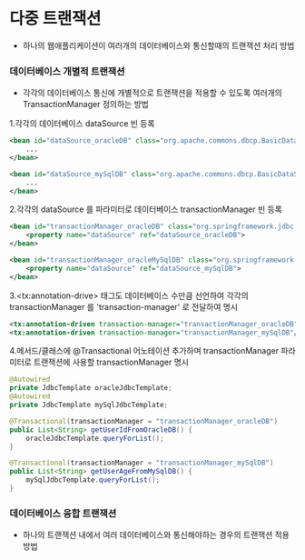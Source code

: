 # 다중 트랜잭션
* 하나의 웹애플리케이션이 여러개의 데이터베이스와 통신할때의 트랜잭션 처리 방법

### 데이터베이스 개별적 트랜잭션
* 각각의 데이터베이스 통신에 개별적으로 트랜잭션을 적용할 수 있도록 여러개의 TransactionManager 정의하는 방법

1.각각의 데이터베이스 dataSource 빈 등록
```xml
<bean id="dataSource_oracleDB" class="org.apache.commons.dbcp.BasicDataSource" destroy-method="close">
	...
</bean>

<bean id="dataSource_mySqlDB" class="org.apache.commons.dbcp.BasicDataSource" destroy-method="close">
	...
</bean>
```

2.각각의 dataSource 를 파라미터로 데이터베이스 transactionManager 빈 등록
```xml
<bean id="transactionManager_oracleDB" class="org.springframework.jdbc.datasource.DataSourceTransactionManager">
	<property name="dataSource" ref="dataSource_oracleDB">
</bean>

<bean id="transactionManager_oracleMySqlDB" class="org.springframework.jdbc.datasource.DataSourceTransactionManager">
	<property name="dataSource" ref="dataSource_mySqlDB">
</bean>
```

3.\<tx:annotation-drive> 태그도 데이터베이스 수만큼 선언하여 각각의 transactionManager 를 'transaction-manager' 로 전달하여 명시
```xml
<tx:annotation-driven transaction-manager="transactionManager_oracleDB"/>
<tx:annotation-driven transaction-manager="transactionManager_mySqlDB"/>
```

4.메서드/클래스에 @Transactional 어노테이션 추가하며 transactionManager 파라미터로 트랜잭션에 사용할 transactionManager 명시
```java
@Autowired
private JdbcTemplate oracleJdbcTemplate;
@Autowired
private JdbcTemplate mySqlJdbcTemplate;

@Transactional(transactionManager = "transactionManager_oracleDB")
public List<String> getUserIdFromOracleDB() {
	oracleJdbcTemplate.queryForList();
}

@Transactional(transactionManager = "transactionManager_mySqlDB")
public List<String> getUserAgeFromMySqlDB() {
	mySqlJdbcTemplate.queryForList();
}
```  

### 데이터베이스 융합 트랜잭션
* 하나의 트랜잭션 내에서 여러 데이터베이스와 통신해야하는 경우의 트랜잭션 적용 방법

